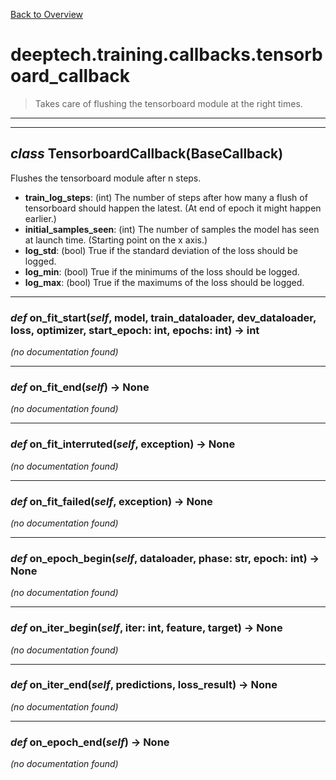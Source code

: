 [Back to Overview](../../../README.md)



# deeptech.training.callbacks.tensorboard_callback

> Takes care of flushing the tensorboard module at the right times.


---
---
## *class* **TensorboardCallback**(BaseCallback)

Flushes the tensorboard module after n steps.

* **train_log_steps**: (int) The number of steps after how many a flush of tensorboard should happen the latest. (At end of epoch it might happen earlier.)
* **initial_samples_seen**: (int) The number of samples the model has seen at launch time. (Starting point on the x axis.)
* **log_std**: (bool) True if the standard deviation of the loss should be logged.
* **log_min**: (bool) True if the minimums of the loss should be logged.
* **log_max**: (bool) True if the maximums of the loss should be logged.


---
### *def* **on_fit_start**(*self*, model, train_dataloader, dev_dataloader, loss, optimizer, start_epoch: int, epochs: int) -> int

*(no documentation found)*

---
### *def* **on_fit_end**(*self*) -> None

*(no documentation found)*

---
### *def* **on_fit_interruted**(*self*, exception) -> None

*(no documentation found)*

---
### *def* **on_fit_failed**(*self*, exception) -> None

*(no documentation found)*

---
### *def* **on_epoch_begin**(*self*, dataloader, phase: str, epoch: int) -> None

*(no documentation found)*

---
### *def* **on_iter_begin**(*self*, iter: int, feature, target) -> None

*(no documentation found)*

---
### *def* **on_iter_end**(*self*, predictions, loss_result) -> None

*(no documentation found)*

---
### *def* **on_epoch_end**(*self*) -> None

*(no documentation found)*

